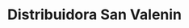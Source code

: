---
title: "Distribuidora San Valenin"
url: /eldorado/distribuidora-san-valenin/
shop: mayorista
---